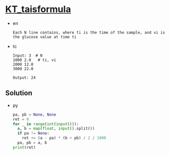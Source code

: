 # [KT_taisformula](https://open.kattis.com/problems/taisformula)

* en

  ```en
  Each N line contains, where ti is the time of the sample, and vi is the glucose value at time ti
  ```

* tc

  ```tc
  Input: 3  # N
  1000 2.0   # ti, vi
  2000 12.0
  3000 22.0

  Output: 24
  ```

## Solution

* py

  ```py
  pa, pb = None, None
  ret = 0
  for _ in range(int(input())):
    a, b = map(float, input().split())
    if pa != None:
      ret += (a - pa) * (b + pb) / 2 / 1000
    pa, pb = a, b
  print(ret)
  ```
